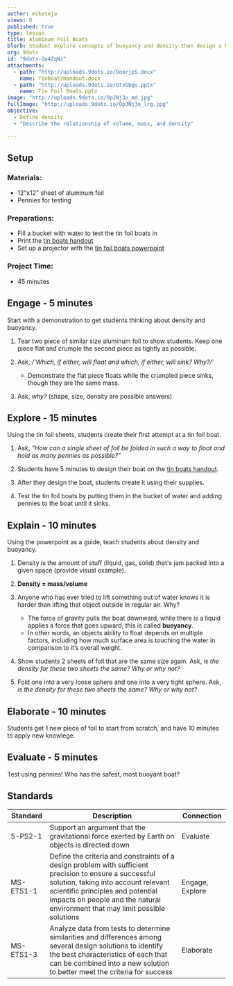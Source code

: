```yaml
---
author: miketeja
views: 0
published: true
type: lesson
title: Aluminum Foil Boats
blurb: Student explore concepts of buoyancy and density then design a boat using only aluminum foil that successfully carries the most weight
org: 9dots
id: "9dots-Oo4ZqNz"
attachments: 
  - path: "http://uploads.9dots.io/OoorjpS.docx"
    name: TinBoatsHandout.docx
  - path: "http://uploads.9dots.io/OtvGbgv.pptx"
    name: Tin Foil Boats.pptx
image: "http://uploads.9dots.io/OpJNj3o_md.jpg"
fullImage: "http://uploads.9dots.io/OpJNj3o_lrg.jpg"
objective: 
  - Define density
  - "Describe the relationship of volume, mass, and density"

---
```


## Setup
### Materials:

- 12"x12" sheet of aluminum foil
- Pennies for testing

### Preparations:

- Fill a bucket with water to test the tin foil boats in
- Print the [tin boats handout](http://uploads.9dots.io/OoorjpS.docx)
- Set up a projector with the [tin foil boats powerpoint](http://uploads.9dots.io/OtvGbgv.pptx)

### Project Time:

- 45 minutes
 
## Engage - 5 minutes
Start with a demonstration to get students thinking about density and buoyancy.

1. Tear two piece of similar size aluminum foil to show students.
Keep one piece flat and crumple the second piece as tightly as possible.

2. Ask, _/'Which, if either, will float and which, if either, will sink? Why?/'_
	- Demonstrate the flat piece floats while the crumpled piece sinks, though they are the same mass.
 
3. Ask, _why?_ (shape, size, density are possible answers)
 
## Explore - 15 minutes
Using the tin foil sheets, students create their first attempt at a tin foil boat.

1. Ask, _"How can a single sheet of foil be folded in such a way to float and hold as many pennies as possible?"_

2. Students have 5 minutes to design their boat on the [tin boats handout](http://uploads.9dots.io/OoorjpS.docx).

3. After they design the boat, students create it using their supplies.

4. Test the tin foil boats by putting them in the bucket of water and adding pennies to the boat until it sinks.
 
## Explain - 10 minutes
Using the powerpoint as a guide, teach students about density and buoyancy.

1. Density is the amount of stuff (liquid, gas, solid) that's jam packed into a given space (provide visual example).

2. **Density = mass/volume** 

3. Anyone who has ever tried to lift something out of water knows it is harder than lifting that object outside in regular air. Why?
	- The force of gravity pulls the boat downward, while there is a liquid applies a force that goes upward, this is called **buoyancy**.
	- In other words, an objects ability to float depends on multiple factors, including how much surface area is touching the water in comparison to it’s overall weight.

4. Show students 2 sheets of foil that are the same size again. Ask, _is the density for these two sheets the same? Why or why not?_

5. Fold one into a very loose sphere and one into a very tight sphere. Ask, _is the density for these two sheets the same? Why or why not?_

## Elaborate - 10 minutes
Students get 1 new piece of foil to start from scratch, and have 10 minutes to apply new knowlege.
 
## Evaluate - 5 minutes
Test using pennies! Who has the safest, most buoyant boat?

## Standards
| Standard      | Description   | Connection  |
| ------------- |---------------| ------|
| 5-PS2-1      | Support an argument that the gravitational force exerted by Earth on objects is directed down |   Evaluate |
| MS-ETS1-1 	| Define the criteria and constraints of a design problem with sufficient precision to ensure a successful solution, taking into account relevant scientific principles and potential impacts on people and the natural environment that may limit possible solutions   |   Engage, Explore |
| MS-ETS1-3     | Analyze data from tests to determine similarities and differences among several design solutions to identify the best characteristics of each that can be combined into a new solution to better meet the criteria for success | Elaborate |
